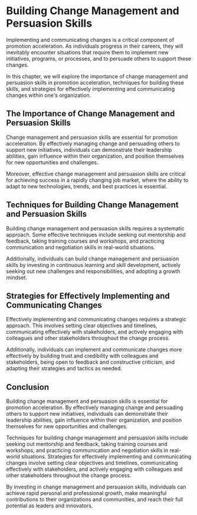 Building Change Management and Persuasion Skills
===================================================================================================

Implementing and communicating changes is a critical component of promotion acceleration. As individuals progress in their careers, they will inevitably encounter situations that require them to implement new initiatives, programs, or processes, and to persuade others to support these changes.

In this chapter, we will explore the importance of change management and persuasion skills in promotion acceleration, techniques for building these skills, and strategies for effectively implementing and communicating changes within one's organization.

The Importance of Change Management and Persuasion Skills
---------------------------------------------------------

Change management and persuasion skills are essential for promotion acceleration. By effectively managing change and persuading others to support new initiatives, individuals can demonstrate their leadership abilities, gain influence within their organization, and position themselves for new opportunities and challenges.

Moreover, effective change management and persuasion skills are critical for achieving success in a rapidly changing job market, where the ability to adapt to new technologies, trends, and best practices is essential.

Techniques for Building Change Management and Persuasion Skills
---------------------------------------------------------------

Building change management and persuasion skills requires a systematic approach. Some effective techniques include seeking out mentorship and feedback, taking training courses and workshops, and practicing communication and negotiation skills in real-world situations.

Additionally, individuals can build change management and persuasion skills by investing in continuous learning and skill development, actively seeking out new challenges and responsibilities, and adopting a growth mindset.

Strategies for Effectively Implementing and Communicating Changes
-----------------------------------------------------------------

Effectively implementing and communicating changes requires a strategic approach. This involves setting clear objectives and timelines, communicating effectively with stakeholders, and actively engaging with colleagues and other stakeholders throughout the change process.

Additionally, individuals can implement and communicate changes more effectively by building trust and credibility with colleagues and stakeholders, being open to feedback and constructive criticism, and adapting their strategies and tactics as needed.

Conclusion
----------

Building change management and persuasion skills is essential for promotion acceleration. By effectively managing change and persuading others to support new initiatives, individuals can demonstrate their leadership abilities, gain influence within their organization, and position themselves for new opportunities and challenges.

Techniques for building change management and persuasion skills include seeking out mentorship and feedback, taking training courses and workshops, and practicing communication and negotiation skills in real-world situations. Strategies for effectively implementing and communicating changes involve setting clear objectives and timelines, communicating effectively with stakeholders, and actively engaging with colleagues and other stakeholders throughout the change process.

By investing in change management and persuasion skills, individuals can achieve rapid personal and professional growth, make meaningful contributions to their organizations and communities, and reach their full potential as leaders and innovators.
